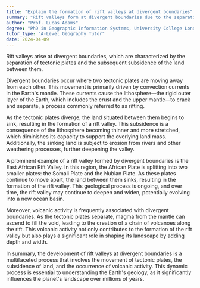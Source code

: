 ```yaml
---
title: "Explain the formation of rift valleys at divergent boundaries"
summary: "Rift valleys form at divergent boundaries due to the separation of tectonic plates and subsequent sinking of the land between them."
author: "Prof. Lucas Adams"
degree: "PhD in Geographic Information Systems, University College London"
tutor_type: "A-Level Geography Tutor"
date: 2024-04-09
---
```


Rift valleys arise at divergent boundaries, which are characterized by the separation of tectonic plates and the subsequent subsidence of the land between them.

Divergent boundaries occur where two tectonic plates are moving away from each other. This movement is primarily driven by convection currents in the Earth's mantle. These currents cause the lithosphere—the rigid outer layer of the Earth, which includes the crust and the upper mantle—to crack and separate, a process commonly referred to as rifting.

As the tectonic plates diverge, the land situated between them begins to sink, resulting in the formation of a rift valley. This subsidence is a consequence of the lithosphere becoming thinner and more stretched, which diminishes its capacity to support the overlying land mass. Additionally, the sinking land is subject to erosion from rivers and other weathering processes, further deepening the valley.

A prominent example of a rift valley formed by divergent boundaries is the East African Rift Valley. In this region, the African Plate is splitting into two smaller plates: the Somali Plate and the Nubian Plate. As these plates continue to move apart, the land between them sinks, resulting in the formation of the rift valley. This geological process is ongoing, and over time, the rift valley may continue to deepen and widen, potentially evolving into a new ocean basin.

Moreover, volcanic activity is frequently associated with divergent boundaries. As the tectonic plates separate, magma from the mantle can ascend to fill the void, leading to the creation of a chain of volcanoes along the rift. This volcanic activity not only contributes to the formation of the rift valley but also plays a significant role in shaping its landscape by adding depth and width.

In summary, the development of rift valleys at divergent boundaries is a multifaceted process that involves the movement of tectonic plates, the subsidence of land, and the occurrence of volcanic activity. This dynamic process is essential to understanding the Earth's geology, as it significantly influences the planet's landscape over millions of years.
    
